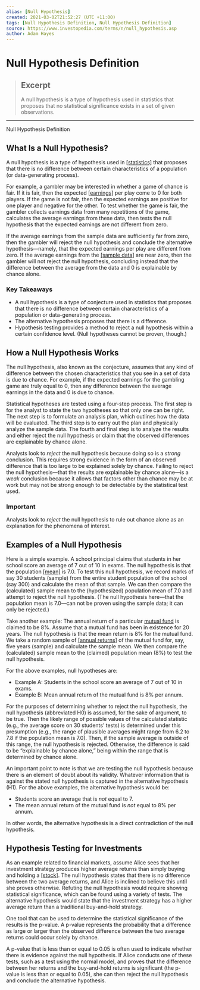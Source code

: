 ```yaml
---
alias: [Null Hypothesis]
created: 2021-03-02T21:52:27 (UTC +11:00)
tags: [Null Hypothesis Definition, Null Hypothesis Definition]
source: https://www.investopedia.com/terms/n/null_hypothesis.asp
author: Adam Hayes
---
```


# Null Hypothesis Definition

> ## Excerpt
> A null hypothesis is a type of hypothesis used in statistics that proposes that no statistical significance exists in a set of given observations.

---

Null Hypothesis Definition
## What Is a Null Hypothesis?

A null hypothesis is a type of hypothesis used in [[statistics]](https://www.investopedia.com/terms/s/statistics.asp) that proposes that there is no difference between certain characteristics of a population (or data-generating process).

For example, a gambler may be interested in whether a game of chance is fair. If it is fair, then the expected [[earnings]](https://www.investopedia.com/terms/e/earnings.asp) per play come to 0 for both players. If the game is not fair, then the expected earnings are positive for one player and negative for the other. To test whether the game is fair, the gambler collects earnings data from many repetitions of the game, calculates the average earnings from these data, then tests the null hypothesis that the expected earnings are not different from zero.

If the average earnings from the sample data are sufficiently far from zero, then the gambler will reject the null hypothesis and conclude the alternative hypothesis—namely, that the expected earnings per play are different from zero. If the average earnings from the [[sample data]](https://www.investopedia.com/terms/s/sample.asp) are near zero, then the gambler will not reject the null hypothesis, concluding instead that the difference between the average from the data and 0 is explainable by chance alone.

### Key Takeaways

-   A null hypothesis is a type of conjecture used in statistics that proposes that there is no difference between certain characteristics of a population or data-generating process.
-   The alternative hypothesis proposes that there is a difference.
-   Hypothesis testing provides a method to reject a null hypothesis within a certain confidence level. (Null hypotheses cannot be proven, though.)

## How a Null Hypothesis Works

The null hypothesis, also known as the conjecture, assumes that any kind of difference between the chosen characteristics that you see in a set of data is due to chance. For example, if the expected earnings for the gambling game are truly equal to 0, then any difference between the average earnings in the data and 0 is due to chance.

Statistical hypotheses are tested using a four-step process. The first step is for the analyst to state the two hypotheses so that only one can be right. The next step is to formulate an analysis plan, which outlines how the data will be evaluated. The third step is to carry out the plan and physically analyze the sample data. The fourth and final step is to analyze the results and either reject the null hypothesis or claim that the observed differences are explainable by chance alone.

Analysts look to _reject_ the null hypothesis because doing so is a _strong_ conclusion. This requires strong evidence in the form of an observed difference that is too large to be explained solely by chance. Failing to reject the null hypothesis—that the results are explainable by chance alone—is a _weak_ conclusion because it allows that factors other than chance may be at work but may not be strong enough to be detectable by the statistical test used.

### Important

Analysts look to _reject_ the null hypothesis to rule out chance alone as an explanation for the phenomena of interest.

## Examples of a Null Hypothesis

Here is a simple example. A school principal claims that students in her school score an average of 7 out of 10 in exams. The null hypothesis is that the population [[mean]](https://www.investopedia.com/terms/m/mean.asp) is 7.0. To test this null hypothesis, we record marks of say 30 students (sample) from the entire student population of the school (say 300) and calculate the mean of that sample. We can then compare the (calculated) sample mean to the (hypothesized) population mean of 7.0 and attempt to reject the null hypothesis. (The null hypothesis here—that the population mean is 7.0—can not be proven using the sample data; it can only be rejected.)

Take another example: The annual return of a particular [mutual fund](https://www.investopedia.com/terms/m/mutualfund.asp) is claimed to be 8%. Assume that a mutual fund has been in existence for 20 years. The null hypothesis is that the mean return is 8% for the mutual fund. We take a random sample of [[annual returns]](https://www.investopedia.com/terms/a/annual-return.asp) of the mutual fund for, say, five years (sample) and calculate the sample mean. We then compare the (calculated) sample mean to the (claimed) population mean (8%) to test the null hypothesis.

For the above examples, null hypotheses are:

-   Example A: Students in the school score an average of 7 out of 10 in exams.
-   Example B: Mean annual return of the mutual fund is 8% per annum.

For the purposes of determining whether to reject the null hypothesis, the null hypothesis (abbreviated H0) is assumed, for the sake of argument, to be true. Then the likely range of possible values of the calculated statistic (e.g., the average score on 30 students’ tests) is determined under this presumption (e.g., the range of plausible averages might range from 6.2 to 7.8 if the population mean is 7.0). Then, if the sample average is outside of this range, the null hypothesis is rejected. Otherwise, the difference is said to be “explainable by chance alone,” being within the range that is determined by chance alone.

An important point to note is that we are testing the null hypothesis because there is an element of doubt about its validity. Whatever information that is against the stated null hypothesis is captured in the alternative hypothesis (H1). For the above examples, the alternative hypothesis would be:

-   Students score an average that is _not_ equal to 7.
-   The mean annual return of the mutual fund is _not_ equal to 8% per annum.

In other words, the alternative hypothesis is a direct contradiction of the null hypothesis.

## Hypothesis Testing for Investments

As an example related to financial markets, assume Alice sees that her investment strategy produces higher average returns than simply buying and holding a [[stock]](https://www.investopedia.com/terms/e/equity.asp). The null hypothesis states that there is no difference between the two average returns, and Alice is inclined to believe this until she proves otherwise. Refuting the null hypothesis would require showing statistical significance, which can be found using a variety of tests. The alternative hypothesis would state that the investment strategy has a higher average return than a traditional buy-and-hold strategy.

One tool that can be used to determine the statistical significance of the results is the p-value. A p-value represents the probability that a difference as large or larger than the observed difference between the two average returns could occur solely by chance.

A p-value that is less than or equal to 0.05 is often used to indicate whether there is evidence against the null hypothesis. If Alice conducts one of these tests, such as a test using the normal model, and proves that the difference between her returns and the buy-and-hold returns is significant (the p-value is less than or equal to 0.05), she can then reject the null hypothesis and conclude the alternative hypothesis.
